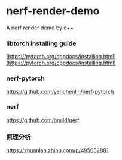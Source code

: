 # nerf-render-demo
A nerf render demo by c++



### libtorch installing guide

[https://pytorch.org/cppdocs/installing.html](https://pytorch.org/cppdocs/installing.html)

### nerf-pytorch

https://github.com/yenchenlin/nerf-pytorch

### nerf

https://github.com/bmild/nerf

### 原理分析

https://zhuanlan.zhihu.com/p/495652881

